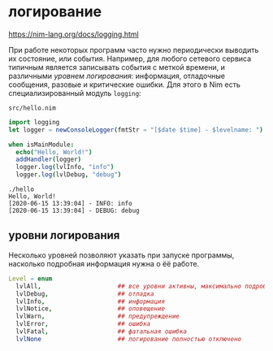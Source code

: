 # логирование

https://nim-lang.org/docs/logging.html

При работе некоторых программ часто нужно периодически выводить их состояние, или события. Например, для любого сетевого сервиса типичным является записывать события с меткой времени, и различными *уровнем логирования*: информация, отладочные сообщения, разовые и критические ошибки. Для этого в Nim есть специализированный модуль `logging`:

`src/hello.nim`
```nim
import logging
let logger = newConsoleLogger(fmtStr = "[$date $time] - $levelname: ")

when isMainModule:
  echo("Hello, World!")
  addHandler(logger)
  logger.log(lvlInfo, "info")
  logger.log(lvlDebug, "debug")
```
```
./hello
Hello, World!
[2020-06-15 13:39:04] - INFO: info
[2020-06-15 13:39:04] - DEBUG: debug
```

## уровни логирования

Несколько уровней позволяют указать при запуске программы, насколько подробная информация нужна о ёё работе.

```nim
Level = enum
  lvlAll,                     ## все уровни активны, максимально подробный лог
  lvlDebug,                   ## отладка
  lvlInfo,                    ## информация
  lvlNotice,                  ## оповещение
  lvlWarn,                    ## предупреждение
  lvlError,                   ## ошибка
  lvlFatal,                   ## фатальная ошибка
  lvlNone                     ## логирование полностью отключено
```
